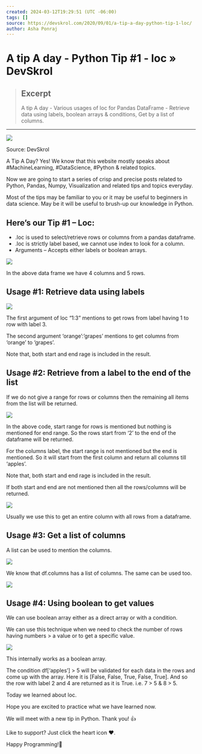 ```yaml
---
created: 2024-03-12T19:29:51 (UTC -06:00)
tags: []
source: https://devskrol.com/2020/09/01/a-tip-a-day-python-tip-1-loc/
author: Asha Ponraj
---
```


# A tip A day - Python Tip #1 - loc » DevSkrol

> ## Excerpt
> A tip A day - Various usages of loc for Pandas DataFrame - Retrieve data using labels, boolean arrays & conditions, Get by a list of columns.

---
![](A%20tip%20A%20day%20-%20Python%20Tip%201%20-%20loc%20%C2%BB%20DevSkrol/Tip1-1.png)

Source: DevSkrol

A Tip A Day? Yes! We know that this website mostly speaks about #MachineLearning, #DataScience, #Python & related topics.

Now we are going to start a series of crisp and precise posts related to Python, Pandas, Numpy, Visualization and related tips and topics everyday.

Most of the tips may be familiar to you or it may be useful to beginners in data science. May be it will be useful to brush-up our knowledge in Python.

## Here’s our Tip #1 – Loc:

-   .loc is used to select/retrieve rows or columns from a pandas dataframe.
-   .loc is strictly label based, we cannot use index to look for a column.
-   Arguments – Accepts either labels or boolean arrays.

![](A%20tip%20A%20day%20-%20Python%20Tip%201%20-%20loc%20%C2%BB%20DevSkrol/image-3.png)

In the above data frame we have 4 columns and 5 rows.

## Usage #1: Retrieve data using labels

![](A%20tip%20A%20day%20-%20Python%20Tip%201%20-%20loc%20%C2%BB%20DevSkrol/image-4.png)

The first argument of loc “1:3” mentions to get rows from label having 1 to row with label 3.

The second argument ‘orange’:’grapes’ mentions to get columns from ‘orange’ to ‘grapes’.

Note that, both start and end rage is included in the result.

## Usage #2: Retrieve from a label to the end of the list

If we do not give a range for rows or columns then the remaining all items from the list will be returned.

![](A%20tip%20A%20day%20-%20Python%20Tip%201%20-%20loc%20%C2%BB%20DevSkrol/image-5.png)

In the above code, start range for rows is mentioned but nothing is mentioned for end range. So the rows start from ‘2’ to the end of the dataframe will be returned.

For the columns label, the start range is not mentioned but the end is mentioned. So it will start from the first column and return all columns till ‘apples’.

Note that, both start and end rage is included in the result.

If both start and end are not mentioned then all the rows/columns will be returned.

![](A%20tip%20A%20day%20-%20Python%20Tip%201%20-%20loc%20%C2%BB%20DevSkrol/image-6.png)

Usually we use this to get an entire column with all rows from a dataframe.

## Usage #3: Get a list of columns

A list can be used to mention the columns.

![](A%20tip%20A%20day%20-%20Python%20Tip%201%20-%20loc%20%C2%BB%20DevSkrol/image-7.png)

We know that df.columns has a list of columns. The same can be used too.

![](A%20tip%20A%20day%20-%20Python%20Tip%201%20-%20loc%20%C2%BB%20DevSkrol/image-9.png)

## Usage #4: Using boolean to get values

We can use boolean array either as a direct array or with a condition.

We can use this technique when we need to check the number of rows having numbers > a value or to get a specific value.

![](A%20tip%20A%20day%20-%20Python%20Tip%201%20-%20loc%20%C2%BB%20DevSkrol/image-10.png)

This internally works as a boolean array.

The condition df\[‘apples’\] > 5 will be validated for each data in the rows and come up with the array. Here it is \[False, False, True, False, True\]. And so the row with label 2 and 4 are returned as it is True. i.e. 7 > 5 & 8 > 5.

Today we learned about loc.

Hope you are excited to practice what we have learned now.

We will meet with a new tip in Python. Thank you! 👍

Like to support? Just click the heart icon ❤️.

Happy Programming!🎈
